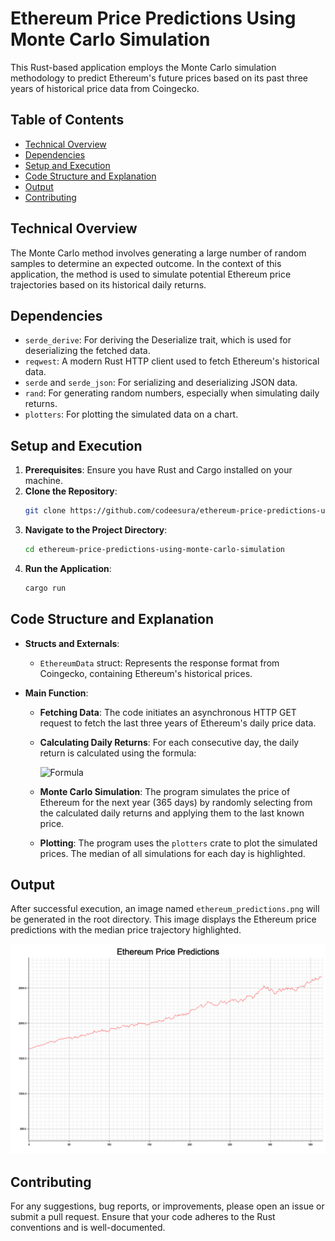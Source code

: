 
# Ethereum Price Predictions Using Monte Carlo Simulation

This Rust-based application employs the Monte Carlo simulation methodology to predict Ethereum's future prices based on its past three years of historical price data from Coingecko.

## Table of Contents

- [Technical Overview](#technical-overview)
- [Dependencies](#dependencies)
- [Setup and Execution](#setup-and-execution)
- [Code Structure and Explanation](#code-structure-and-explanation)
- [Output](#output)
- [Contributing](#contributing)

## Technical Overview

The Monte Carlo method involves generating a large number of random samples to determine an expected outcome. In the context of this application, the method is used to simulate potential Ethereum price trajectories based on its historical daily returns.

## Dependencies

- `serde_derive`: For deriving the Deserialize trait, which is used for deserializing the fetched data.
- `reqwest`: A modern Rust HTTP client used to fetch Ethereum's historical data.
- `serde` and `serde_json`: For serializing and deserializing JSON data.
- `rand`: For generating random numbers, especially when simulating daily returns.
- `plotters`: For plotting the simulated data on a chart.

## Setup and Execution

1. **Prerequisites**: Ensure you have Rust and Cargo installed on your machine.
2. **Clone the Repository**:
   ```bash
   git clone https://github.com/codeesura/ethereum-price-predictions-using-monte-carlo-simulation
   ```
3. **Navigate to the Project Directory**:
   ```bash
   cd ethereum-price-predictions-using-monte-carlo-simulation
   ```
4. **Run the Application**:
   ```bash
   cargo run
   ```

## Code Structure and Explanation

- **Structs and Externals**:
  - `EthereumData` struct: Represents the response format from Coingecko, containing Ethereum's historical prices.
  
- **Main Function**:
  - **Fetching Data**: The code initiates an asynchronous HTTP GET request to fetch the last three years of Ethereum's daily price data.
  - **Calculating Daily Returns**: For each consecutive day, the daily return is calculated using the formula:

    ![Formula](https://quicklatex.com/cache3/3f/ql_31f4c2e362b1696c3b53dc7e00a24e3f_l3.png)

  - **Monte Carlo Simulation**: The program simulates the price of Ethereum for the next year (365 days) by randomly selecting from the calculated daily returns and applying them to the last known price.
  - **Plotting**: The program uses the `plotters` crate to plot the simulated prices. The median of all simulations for each day is highlighted.

## Output

After successful execution, an image named `ethereum_predictions.png` will be generated in the root directory. This image displays the Ethereum price predictions with the median price trajectory highlighted.

![Output](https://github.com/codeesura/ethereum-price-predictions-using-monte-carlo-simulation/blob/main/ethereum_predictions.png)

## Contributing

For any suggestions, bug reports, or improvements, please open an issue or submit a pull request. Ensure that your code adheres to the Rust conventions and is well-documented.
